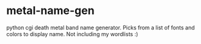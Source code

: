 # metal-name-gen
python cgi death metal band name generator. Picks from a list of fonts and colors to display name.
Not including my wordlists :)
